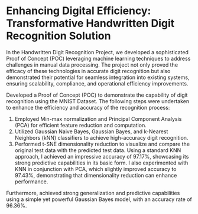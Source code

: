 # Enhancing Digital Efficiency: Transformative Handwritten Digit Recognition Solution

In the Handwritten Digit Recognition Project, we developed a sophisticated Proof of Concept (POC) leveraging machine learning techniques to address challenges in manual data processing. The project not only proved the efficacy of these technologies in accurate digit recognition but also demonstrated their potential for seamless integration into existing systems, ensuring scalability, compliance, and operational efficiency improvements.

Developed a Proof of Concept (POC) to demonstrate the capability of digit recognition using the MNIST Dataset. The following steps were undertaken to enhance the efficiency and accuracy of the recognition process:

1. Employed Min-max normalization and Principal Component Analysis (PCA) for efficient feature reduction and computation.
1. Utilized Gaussian Naive Bayes, Gaussian Bayes, and k-Nearest Neighbors (kNN) classifiers to achieve high-accuracy digit recognition.
1. Performed t-SNE dimensionality reduction to visualize and compare the original test data with the predicted test data.
Using a standard KNN approach, I achieved an impressive accuracy of 97.17%, showcasing its strong predictive capabilities in its basic form. I also experimented with KNN in conjunction with PCA, which slightly improved accuracy to 97.43%, demonstrating that dimensionality reduction can enhance performance.

Furthermore, achieved strong generalization and predictive capabilities using a simple yet powerful Gaussian Bayes model, with an accuracy rate of 96.36%.